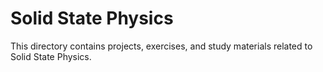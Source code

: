 # Solid State Physics

This directory contains projects, exercises, and study materials related to Solid State Physics.
